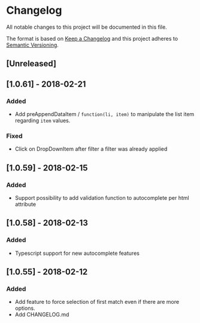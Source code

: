 # Changelog
All notable changes to this project will be documented in this file.

The format is based on [Keep a Changelog](http://keepachangelog.com/en/1.0.0/)
and this project adheres to [Semantic Versioning](http://semver.org/spec/v2.0.0.html).

## [Unreleased]

## [1.0.61] - 2018-02-21

### Added
- Add preAppendDataItem / `function(li, item)` to manipulate the list item regarding `item` values.

### Fixed
- Click on DropDownItem after filter a filter was already applied

## [1.0.59] - 2018-02-15

### Added
- Support possibility to add validation function to autocomplete per html attribute

## [1.0.58] - 2018-02-13

### Added
- Typescript support for new autocomplete features

## [1.0.55] - 2018-02-12

### Added
- Add feature to force selection of first match even if there are more options.
- Add CHANGELOG.md
